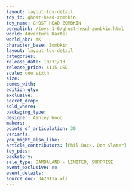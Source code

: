 ```yaml
---
layout: layout-toy-detail 
toy_id: ghost-head-zombkin
toy_name: GHOST HEAD ZOMBKIN
permalink: /toys-1-6/ghost-head-zombkin.html
world: Adventure Kartel
world_abr: AK
character_base: Zombkin
layout: layout-toy-detail
categories: 
release_date: 10/31/13
release_price: $115 USD
scale: one sixth
size: 
comes_with: 
edition_qty: 
exclusive: 
secret_drop: 
sold_where: 
packaging_type: 
designer: Ashley Wood
makers: 
points_of_articulation: 30
variants: 
you_might_also_like: 
article_contributors: [Phil Back, Don Slater]
toy_pics: 
backstory: 
sale_type: BAMBALAND - LIMITED, SURPRISE
event_exclusive: no
event_details: 
source_doc: 3A2013a.xls
---
```

